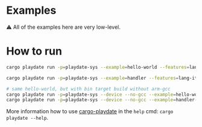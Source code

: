 # Examples

⚠️ All of the examples here are very low-level.


# How to run

```bash
cargo playdate run -p=playdate-sys --example=hello-world --features=lang-items

cargo playdate run -p=playdate-sys --example=handler --features=lang-items,entry-point

# same hello-world, but with bin target build without arm-gcc
cargo playdate run -p=playdate-sys --device --no-gcc --example=hello-world-bin --features=lang-items
cargo playdate run -p=playdate-sys --device --no-gcc --example=handler-bin --features=lang-items,entry-point
```

More information how to use [cargo-playdate][] in the `help` cmd: `cargo playdate --help`.


[cargo-playdate]: https://crates.io/crates/cargo-playdate
